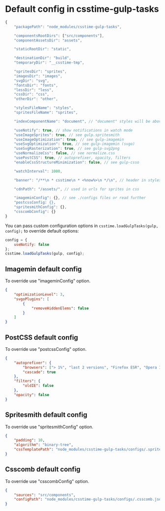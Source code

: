 # Default config in csstime-gulp-tasks

```javascript
{
	"packagePath": "node_modules/csstime-gulp-tasks",

	"componentsRootDirs": ["src/components"],
	"componentAssetsDir": "assets",

	"staticRootDir": "static",

	"destinationDir": "build",
	"temporaryDir": "__csstime-tmp",

	"spritesDir": "sprites",
	"imagesDir": "images",
	"svgDir": "svg",
	"fontsDir": "fonts",
	"lessDir": "less",
	"cssDir": "css",
	"otherDir": "other",

	"stylesFileName": "styles",
	"spritesFileName": "sprites",

	"indexComponentName": "document", // "document" styles will be above other components styles in styles.css

    "useNotify": true, // show notifications in watch mode
	"useImageSprites": true, // see gulp.spritesmith
	"useImageOptimization": true, // see gulp-imagemin
	"useSvgOptimization": true, // see gulp-imagemin (svgo)
	"useSvgRasterization": true, // see gulp-svg2png
	"useNormalizeCss": false, // see normalize.css
	"usePostCSS": true, // autoprefixer, opacity, filters
	"enableCssStructureMinimization": false, // see gulp-csso

    "watchInterval": 1000,

	"banner": "/**\n * csstime\n * <%now%>\n */\n", // header in styles.css, see gulp-header

	"cdnPath": "/assets/", // used in urls for sprites in css

	"imageminConfig": {}, // see ./configs files or read further
	"postcssConfig: {},
	"spritesmithConfig": {},
	"csscombConfig": {}
}
```

You can pass custom configuration options in `csstime.loadGulpTasks(gulp, config);` to override default options:
```javascript
config = {
	useNotify: false
};
csstime.loadGulpTasks(gulp, config);
```

## Imagemin default config
To override use "imageminConfig" option.
```json
{
	"optimizationLevel": 3,
	"svgoPlugins": [
		{
			"removeHiddenElems": false
		}
	]
}
```

## PostCSS default config
To override use "postcssConfig" option.
```json
{
	"autoprefixer": {
		"browsers": ["> 1%", "last 2 versions", "Firefox ESR", "Opera 12.1", "IE 9"],
		"cascade": true
	},
	"filters": {
		"oldIE": false
	},
	"opacity": false
}
```

## Spritesmith default config
To override use "spritesmithConfig" option.
```json
{
	"padding": 10,
	"algorithm": "binary-tree",
	"cssTemplatePath": "node_modules/csstime-gulp-tasks/configs/.sprite.less.mustache"
}
```

## Csscomb default config
To override use "csscombConfig" option.
```json
{
	"sources": "src/components",
	"configPath": "node_modules/csstime-gulp-tasks/configs/.csscomb.json"
}
```
